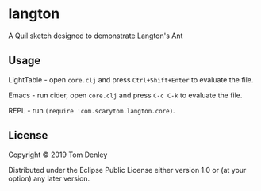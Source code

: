 # langton

A Quil sketch designed to demonstrate Langton's Ant

## Usage

LightTable - open `core.clj` and press `Ctrl+Shift+Enter` to evaluate the file.

Emacs - run cider, open `core.clj` and press `C-c C-k` to evaluate the file.

REPL - run `(require 'com.scarytom.langton.core)`.

## License

Copyright © 2019 Tom Denley

Distributed under the Eclipse Public License either version 1.0 or (at
your option) any later version.
